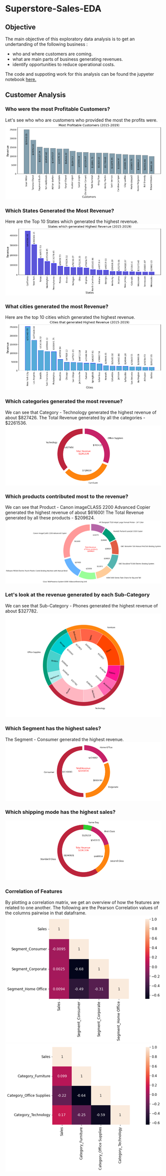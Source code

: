 # Superstore-Sales-EDA

## Objective
The main objective of this exploratory data analysis is to get an undertanding of the following business :
- who and where customers are coming.
- what are main parts of business generating revenues.
- identify opportunities to reduce operational costs.


The code and suppoting work for this analysis can be found the jupyeter notebook [here.](https://github.com/eddydatabox/Superstore-Sales-EDA/blob/main/SuperStore-Exploratory-data-analysis.ipynb)

## Customer Analysis
### Who were the most Profitable Customers?
Let's see who who are customers who provided the most the profits were.
![](https://github.com/eddydatabox/Superstore-Sales-EDA/blob/main/Data/MVCustomers.png)

### Which States Generated the Most Revenue?
Here are the Top 10 States which generated the highest revenue.
![](https://github.com/eddydatabox/Superstore-Sales-EDA/blob/main/Data/States.png)

### What cities generated the most Revenue?
Here are the top 10 cities which generated the highest revenue.
![](https://github.com/eddydatabox/Superstore-Sales-EDA/blob/main/Data/Cities.png)

### Which categories generated the most revenue?
We can see that Category - Technology generated the highest revenue of about $827426.
The Total Revenue generated by all the categories - $2261536.
![](https://github.com/eddydatabox/Superstore-Sales-EDA/blob/main/Data/Categories.png)


### Which products contributed most to the revenue?
We can see that Product - Canon imageCLASS 2200 Advanced Copier generated the highest revenue of about $61600!
The Total Revenue generated by all these products - $209624.
![](https://github.com/eddydatabox/Superstore-Sales-EDA/blob/main/Data/products.png)

### Let's look at the revenue generated by each Sub-Category
We can see that Sub-Category - Phones generated the highest revenue of about $327782.
![](https://github.com/eddydatabox/Superstore-Sales-EDA/blob/main/Data/sub-category.png)

### Which Segment has the highest sales?
The Segment - Consumer generated the highest revenue.
![](https://github.com/eddydatabox/Superstore-Sales-EDA/blob/main/Data/Segment.png)

### Which shipping mode has the highest sales?
![](https://github.com/eddydatabox/Superstore-Sales-EDA/blob/main/Data/shipping.png)

### Correlation of Features
By plotting a correlation matrix, we get an overview of how the features are related to one another. 
The following are the Pearson Correlation values of the columns pairwise in that dataframe.
![](https://github.com/eddydatabox/Superstore-Sales-EDA/blob/main/Data/correlation1.png)
![](https://github.com/eddydatabox/Superstore-Sales-EDA/blob/main/Data/correlation2.png)
